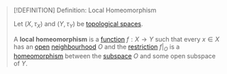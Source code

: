 >[!DEFINITION] Definition: Local Homeomorphism
>
>Let $(X, \tau_X)$ and $(Y,\tau_Y)$ be [topological spaces](../Topological%20Space.md).
>
>A **local homeomorphism** is a [function](../../../Analysis/Functions/Function.md) $f: X \to Y$ such that every $x \in X$ has an [open](../Topologies/Open%20Subset.md) [neighbourhood](../Neighbourhoods.md) $O$ and the [restriction](../../../Analysis/Functions/Restriction.md) $f\big|_O$ is a [homeomorphism](Homeomorphism.md) between the [subspace](../Subspaces/Topological%20Subspace.md) $O$ and some open subspace of $Y$.
>